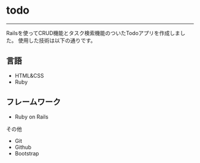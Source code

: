 # todo
---
Railsを使ってCRUD機能とタスク検索機能のついたTodoアプリを作成しました。
使用した技術は以下の通りです。

## 言語
- HTML&CSS
- Ruby

## フレームワーク
- Ruby on Rails

その他
- Git
- Github
- Bootstrap

